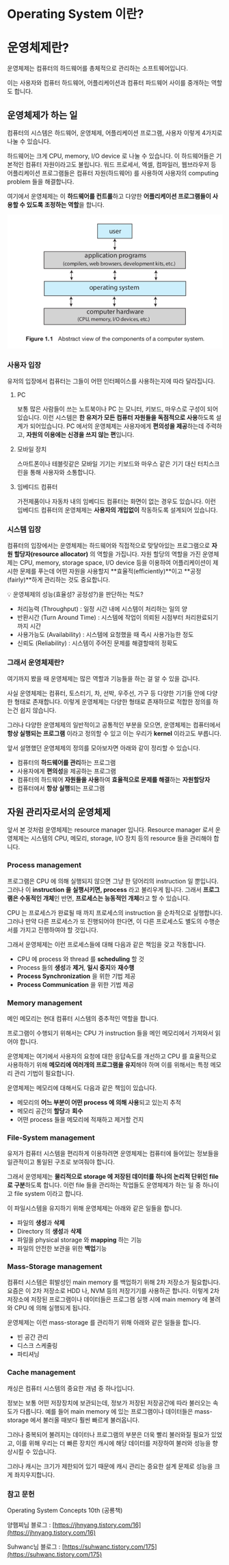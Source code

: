 # Operating System 이란?

# 운영체제란?

운영체제는 컴퓨터의 하드웨어를 총체적으로 관리하는 소프트웨어입니다. 

이는 사용자와 컴퓨터 하드웨어, 어플리케이션과 컴퓨터 파드웨어 사이를 중개하는 역할도 합니다. 

## 운영체제가 하는 일

컴퓨터의 시스템은 하드웨어, 운영체제, 어플리케이션 프로그램, 사용자 이렇게 4가지로 나눌 수 있습니다.

하드웨어는 크게 CPU, memory, I/O device 로 나눌 수 있습니다. 이 하드웨어들은 기본적인 컴퓨터 자원이라고도 불립니다. 워드 프로세서, 엑셀, 컴파일러, 웹브라우저 등 어플리케이션 프로그램들은 컴퓨터 자원(하드웨어) 를 사용하여 사용자의 computing problem 들을 해결합니다. 

여기에서 운영체제는 이 **하드웨어를 컨트롤**하고 다양한 **어플리케이션 프로그램들이 사용할 수 있도록 조정하는 역할**을 합니다. 

![Untitled](OS-Images/Untitled.png)

### 사용자 입장

유저의 입장에서 컴퓨터는 그들이 어떤 인터페이스를 사용하는지에 따라 달라집니다. 

1. PC
    
    보통 많은 사람들이 쓰는 노트북이나 PC 는 모니터, 키보드, 마우스로 구성이 되어 있습니다. 이런 시스템은 **한 유저가 모든 컴퓨터 자원들을 독점적으로 사용**하도록 설계가 되어있습니다. PC 에서의 운영체제는 사용자에게 **편의성을 제공**하는데 주력하고, **자원의 이용에는 신경을 쓰지 않는 편**입니다.
    
2. 모바일 장치
    
    스마트폰이나 테블릿같은 모바일 기기는 키보드와 마우스 같은 기기 대신 터치스크린을 통해 사용자와 소통합니다. 
    
3. 임베디드 컴퓨터
    
    가전제품이나 자동차 내의 임베디드 컴퓨터는 화면이 없는 경우도 있습니다. 이런 임베디드 컴퓨터의 운영체제는 **사용자의 개입없이** 작동하도록 설계되어 있습니다.
    

### 시스템 입장

컴퓨터의 입장에서는 운영체제는 하드웨어와 직접적으로 맞닿아있는 프로그램으로 **자원 할당자(resource allocator)** 의 역할을 가집니다. 자원 할당의 역할을 가진 운영체제는 CPU, memory, storage space, I/O device 등을 이용하여 어플리케이션이 제시한 문제를 푸는데 어떤 자원을 사용할지 **효율적(efficiently)**이고 **공정(fairly)**하게 관리하는 것도 중요합니다. 

<aside>
💡 운영체제의 성능(효율성? 공정성?)을 판단하는 척도?

- 처리능력 (Throughput) : 일정 시간 내에 시스템이 처리하는 일의 양
- 반환시간 (Turn Around Time) : 시스템에 작업이 의뢰된 시점부터 처리완료되기까지 시간
- 사용가능도 (Availability) : 시스템에 요청했을 때 즉시 사용가능한 정도
- 신뢰도 (Reliability) : 시스템이 주어진 문제를 해결할때의 정확도
</aside>

### 그래서 운영체제란?

여기까지 봤을 때 운영체제는 많은 역할과 기능들을 하는 걸 알 수 있을 겁니다. 

사실 운영체제는 컴퓨터, 토스터기, 차, 선박, 우주선, 가구 등 다양한 기기들 안에 다양한 형태로 존재합니다. 이렇게 운영체제는 다양한 형태로 존재하므로 적합한 정의를 하는건 쉽지 않습니다. 

그러나 다양한 운영체제의 일반적이고 공통적인 부분을 모으면, 운영체제는 컴퓨터에서 **항상 실행되는 프로그램** 이라고 정의할 수 있고 이는 우리가 **kernel** 이라고도 부릅니다. 

앞서 설명했던 운영체제의 정의를 모아보자면 아래와 같이 정리할 수 있습니다.

- 컴퓨터의 **하드웨어를 관리**하는 프로그램
- 사용자에게 **편의성**을 제공하는 프로그램
- 컴퓨터의 하드웨어 **자원들을 사용**하여 **효율적으로 문제를 해결**하는 **자원할당자**
- 컴퓨터에서 **항상 실행**되는 프로그램

## 자원 관리자로서의 운영체제

앞서 본 것처럼 운영체제는 resource manager 입니다. Resource manager 로서 운영체제는 시스템의 CPU, 메모리, storage, I/O 장치 등의 resource 들을 관리해야 합니다.

### Process management

프로그램은 CPU 에 의해 실행되지 않으면 그냥 한 덩어리의 instruction 일 뿐입니다. 그러나 이 **instruction 을 실행시키면, process** 라고 불리우게 됩니다. 그래서 **프로그램은 수동적인 개체**인 반면, **프로세스는 능동적인 개체**라고 할 수 있습니다.

CPU 는 프로세스가 완료될 때 까지 프로세스의 instruction 을 순차적으로 실행합니다. 그러나 만약 다른 프로세스가 또 진행되어야 한다면, 이 다른 프로세스도 별도의 수행순서를 가지고 진행하여야 할 것입니다. 

그래서 운영체제는 이런 프로세스들에 대해 다음과 같은 책임을 갖고 작동합니다.

- CPU 에 process 와 thread 를 **scheduling** 할 것
- Process 들의 **생성**과 **제거**, **일시 중지**와 **재수행**
- **Process Synchronization** 을 위한 기법 제공
- **Process Communication** 을 위한 기법 제공

### Memory management

메인 메모리는 현대 컴퓨터 시스템의 중추적인 역할을 합니다. 

프로그램이 수행되기 위해서는 CPU 가 instruction 들을 메인 메모리에서 가져와서 읽어야 합니다. 

운영체제는 여기에서 사용자의 요청에 대한 응답속도를 개선하고 CPU 를 효율적으로 사용하하기 위해 **메모리에 여러개의 프로그램을 유지**해야 하며 이를 위해서는 특정 메모리 관리 기법이 필요합니다.

운영체제는 메모리에 대해서도 다음과 같은 책임이 있습니다.

- 메모리의 **어느 부분이 어떤 process 에 의해 사용**되고 있는지 추적
- 메모리 공간의 **할당**과 **회수**
- 어떤 process 들을 메모리에 적재하고 제거할 건지

### File-System management

유저가 컴퓨터 시스템을 편리하게 이용하려면 운영체제는 컴퓨터에 들어있는 정보들을 일관적이고 통일된 구조로 보여줘야 합니다.

그래서 운영체제는 **물리적으로 storage 에 저장된 데이터를 하나의 논리적 단위인 file 로 구분**하도록 합니다. 이런 file 들을 관리하는 작업들도 운영체제가 하는 일 중 하나이고 file system 이라고 합니다. 

이 파일시스템을 유지하기 위해 운영체제는 아래와 같은 일들을 합니다.

- 파일의 **생성**과 **삭제**
- Directory 의 **생성**과 **삭제**
- 파일을 physical storage 와 **mapping** 하는 기능
- 파일의 안전한 보관을 위한 **백업**기능

### Mass-Storage management

컴퓨터 시스템은 휘발성인 main memory 를 백업하기 위해 2차 저장소가 필요합니다. 요즘은 이 2차 저장소로 HDD 나, NVM 등의 저장기기를 사용하곤 합니다. 이렇게 2차 저장소에 저장된 프로그램이나 데이터들은 프로그램 실행 시에 main memory 에 불려와 CPU 에 의해 실행되게 됩니다.

운영체제는 이런 mass-storage 를 관리하기 위해 아래와 같은 일들을 합니다.

- 빈 공간 관리
- 디스크 스케줄링
- 파티셔닝

### Cache management

캐싱은 컴퓨터 시스템의 중요한 개념 중 하나입니다.

정보는 보통 어떤 저장장치에 보관되는데, 정보가 저장된 저장공간에 따라 불러오는 속도가 다릅니다. 예를 들어 main memory 에 있는 프로그램이나 데이터들은 mass-storage 에서 불러올 때보다 훨씬 빠르게 불러옵니다. 

그러나 중복되어 불려지는 데이터나 프로그램의 부분은 더욱 빨리 불러와질 필요가 있었고, 이를 위해 우리는 더 빠른 장치인 캐시에 해당 데이터를 저장하여 불러와 성능을 향상시킬 수 있습니다.

그러나 캐시는 크기가 제한되어 있기 때문에 캐시 관리는 중요한 설계 문제로 성능을 크게 좌지우지합니다. 

### 참고 문헌

Operating System Concepts 10th (공룡책)

양햄찌님 블로그 : [https://jhnyang.tistory.com/16](https://jhnyang.tistory.com/16)

Suhwanc님 블로그 : [https://suhwanc.tistory.com/175](https://suhwanc.tistory.com/175)
